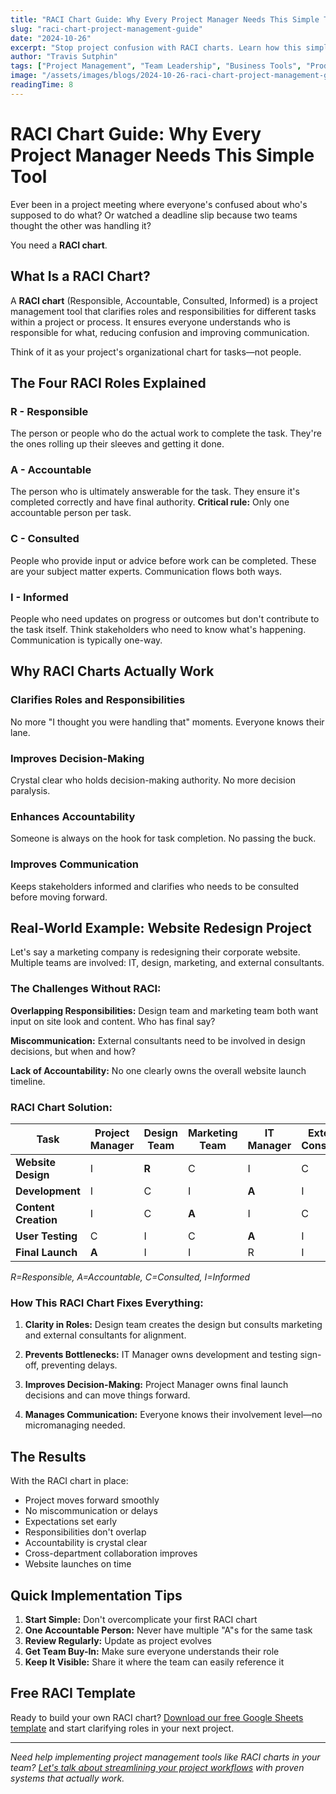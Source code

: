 ```yaml
---
title: "RACI Chart Guide: Why Every Project Manager Needs This Simple Tool"
slug: "raci-chart-project-management-guide"
date: "2024-10-26"
excerpt: "Stop project confusion with RACI charts. Learn how this simple tool clarifies roles, prevents bottlenecks, and ensures project success with real-world examples."
author: "Travis Sutphin"
tags: ["Project Management", "Team Leadership", "Business Tools", "Productivity"]
image: "/assets/images/blogs/2024-10-26-raci-chart-project-management-guide.png"
readingTime: 8
---
```


# RACI Chart Guide: Why Every Project Manager Needs This Simple Tool

Ever been in a project meeting where everyone's confused about who's supposed to do what? Or watched a deadline slip because two teams thought the other was handling it?

You need a **RACI chart**.

## What Is a RACI Chart?

A **RACI chart** (Responsible, Accountable, Consulted, Informed) is a project management tool that clarifies roles and responsibilities for different tasks within a project or process. It ensures everyone understands who is responsible for what, reducing confusion and improving communication.

Think of it as your project's organizational chart for tasks—not people.

## The Four RACI Roles Explained

### **R - Responsible**
The person or people who do the actual work to complete the task. They're the ones rolling up their sleeves and getting it done.

### **A - Accountable**
The person who is ultimately answerable for the task. They ensure it's completed correctly and have final authority. **Critical rule:** Only one accountable person per task.

### **C - Consulted**
People who provide input or advice before work can be completed. These are your subject matter experts. Communication flows both ways.

### **I - Informed**
People who need updates on progress or outcomes but don't contribute to the task itself. Think stakeholders who need to know what's happening. Communication is typically one-way.

## Why RACI Charts Actually Work

### **Clarifies Roles and Responsibilities**
No more "I thought you were handling that" moments. Everyone knows their lane.

### **Improves Decision-Making**
Crystal clear who holds decision-making authority. No more decision paralysis.

### **Enhances Accountability**
Someone is always on the hook for task completion. No passing the buck.

### **Improves Communication**
Keeps stakeholders informed and clarifies who needs to be consulted before moving forward.

## Real-World Example: Website Redesign Project

Let's say a marketing company is redesigning their corporate website. Multiple teams are involved: IT, design, marketing, and external consultants.

### The Challenges Without RACI:

**Overlapping Responsibilities:** Design team and marketing team both want input on site look and content. Who has final say?

**Miscommunication:** External consultants need to be involved in design decisions, but when and how?

**Lack of Accountability:** No one clearly owns the overall website launch timeline.

### RACI Chart Solution:

| Task | Project Manager | Design Team | Marketing Team | IT Manager | External Consultant | Executive Team |
|------|----------------|-------------|----------------|------------|-------------------|----------------|
| **Website Design** | I | **R** | C | I | C | I |
| **Development** | I | C | I | **A** | I | I |
| **Content Creation** | I | C | **A** | I | C | I |
| **User Testing** | C | I | C | **A** | I | I |
| **Final Launch** | **A** | I | I | R | I | I |

*R=Responsible, A=Accountable, C=Consulted, I=Informed*

### How This RACI Chart Fixes Everything:

1. **Clarity in Roles:** Design team creates the design but consults marketing and external consultants for alignment.

2. **Prevents Bottlenecks:** IT Manager owns development and testing sign-off, preventing delays.

3. **Improves Decision-Making:** Project Manager owns final launch decisions and can move things forward.

4. **Manages Communication:** Everyone knows their involvement level—no micromanaging needed.

## The Results

With the RACI chart in place:
- Project moves forward smoothly
- No miscommunication or delays
- Expectations set early
- Responsibilities don't overlap
- Accountability is crystal clear
- Cross-department collaboration improves
- Website launches on time

## Quick Implementation Tips

1. **Start Simple:** Don't overcomplicate your first RACI chart
2. **One Accountable Person:** Never have multiple "A"s for the same task
3. **Review Regularly:** Update as project evolves
4. **Get Team Buy-In:** Make sure everyone understands their role
5. **Keep It Visible:** Share it where the team can easily reference it

## Free RACI Template

Ready to build your own RACI chart? [Download our free Google Sheets template](https://docs.google.com/spreadsheets/d/17gYUFH4RcI0xDc295XsbT8X1KDNo4qtldfgsF2W6c_s/edit?usp=sharing) and start clarifying roles in your next project.

---

*Need help implementing project management tools like RACI charts in your team? [Let's talk about streamlining your project workflows](/contact) with proven systems that actually work.*